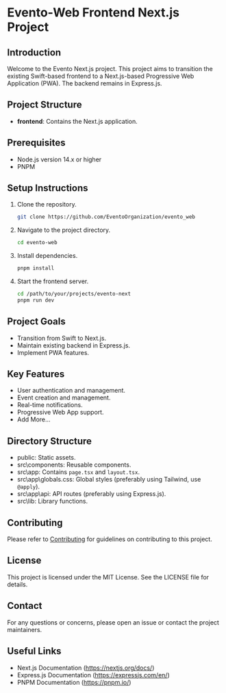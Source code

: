 # Evento-Web Frontend Next.js Project

## Introduction

Welcome to the Evento Next.js project. This project aims to transition the existing Swift-based frontend to a Next.js-based Progressive Web Application (PWA). The backend remains in Express.js.

## Project Structure

- **frontend**: Contains the Next.js application.

## Prerequisites

- Node.js version 14.x or higher
- PNPM

## Setup Instructions

1. Clone the repository.
   ```bash
   git clone https://github.com/EventoOrganization/evento_web
   ```
1. Navigate to the project directory.
   ```bash
   cd evento-web
   ```
1. Install dependencies.

   ```bash
   pnpm install
   ```

1. Start the frontend server.

   ```bash
   cd /path/to/your/projects/evento-next
   pnpm run dev

   ```

## Project Goals

- Transition from Swift to Next.js.
- Maintain existing backend in Express.js.
- Implement PWA features.

## Key Features

- User authentication and management.
- Event creation and management.
- Real-time notifications.
- Progressive Web App support.
- Add More...

## Directory Structure

- public\: Static assets.
- src\components: Reusable components.
- src\app: Contains `page.tsx` and `layout.tsx`.
- src\app\globals.css: Global styles (preferably using Tailwind, use `@apply`).
- src\app\api: API routes (preferably using Express.js).
- src\lib: Library functions.

## Contributing

Please refer to [Contributing](CONTRIBUTING.md) for guidelines on contributing to this project.

## License

This project is licensed under the MIT License. See the LICENSE file for details.

## Contact

For any questions or concerns, please open an issue or contact the project maintainers.

## Useful Links

- Next.js Documentation (https://nextjs.org/docs/)
- Express.js Documentation (https://expressjs.com/en/)
- PNPM Documentation (https://pnpm.io/)
